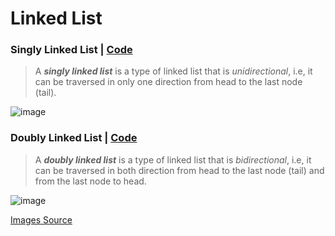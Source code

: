# Linked List

### Singly Linked List | [Code](singly_linked_list.py)

> A ***singly linked list*** is a type of linked list that is _unidirectional_, i.e, it can be traversed in only one direction from head to the last node (tail).

![image](https://user-images.githubusercontent.com/108747654/188300568-5e96d7b0-e55f-41e0-9d81-96a23ea1a578.png)

### Doubly Linked List | [Code](doubly_linked_list.py)

> A ***doubly linked list*** is a type of linked list that is _bidirectional_, i.e, it can be traversed in both direction from head to the last node (tail) and from the last node to head.

![image](https://user-images.githubusercontent.com/108747654/188300663-77a09572-0224-4c45-9a69-5f52b0666ef6.png)

[Images Source](https://www.geeksforgeeks.org/types-of-linked-list/)
